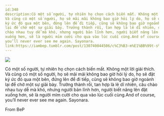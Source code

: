 ```yaml
---
id:348
description:Có một số người, tự nhiên họ chọn cách biến mất. Không một lời giải thích.
Và cũng có một số người, họ sẽ mãi mãi không bao giờ hỏi lý do, họ sẽ đặt
ký ức đó qua một bên, đứng lên để đi tiếp, cũng sẽ không bao giờ ngoảnh
lại để chờ một sự giãi bày. Trưởng thành rồi, tan hợp là lẽ dĩ nhiên, câu
chào nhau tuy dễ mà khó, nhưng người bản lĩnh hơn, người biết nâng lên đặt
xuống hơn, sẽ là người mỉm cười cho qua vào lúc cuối cùng.And of course,
you’ll never ever see me again. Sayonara.
link:https://iambep.tumblr.com/post/130740044506/c%C3%B3-m%E1%BB%99t-s%E1%BB%91-ng%C6%B0%E1%BB%9Di-t%E1%BB%B1-nhi%C3%AAn-h%E1%BB%8D-ch%E1%BB%8Dn-c%C3%A1ch-bi%E1%BA%BFn-m%E1%BA%A5t
---
```


![](https://64.media.tumblr.com/f06d1a1f0d65244a663b6d898aa3f90d/tumblr_nvwam7jlNL1u3a9rjo1_1280.jpg)

Có một số người, tự nhiên họ chọn cách biến mất. Không một lời giải thích.
Và cũng có một số người, họ sẽ mãi mãi không bao giờ hỏi lý do, họ sẽ đặt
ký ức đó qua một bên, đứng lên để đi tiếp, cũng sẽ không bao giờ ngoảnh
lại để chờ một sự giãi bày. Trưởng thành rồi, tan hợp là lẽ dĩ nhiên, câu
chào nhau tuy dễ mà khó, nhưng người bản lĩnh hơn, người biết nâng lên đặt
xuống hơn, sẽ là người mỉm cười cho qua vào lúc cuối cùng.And of course,
you’ll never ever see me again. Sayonara.

From BeP